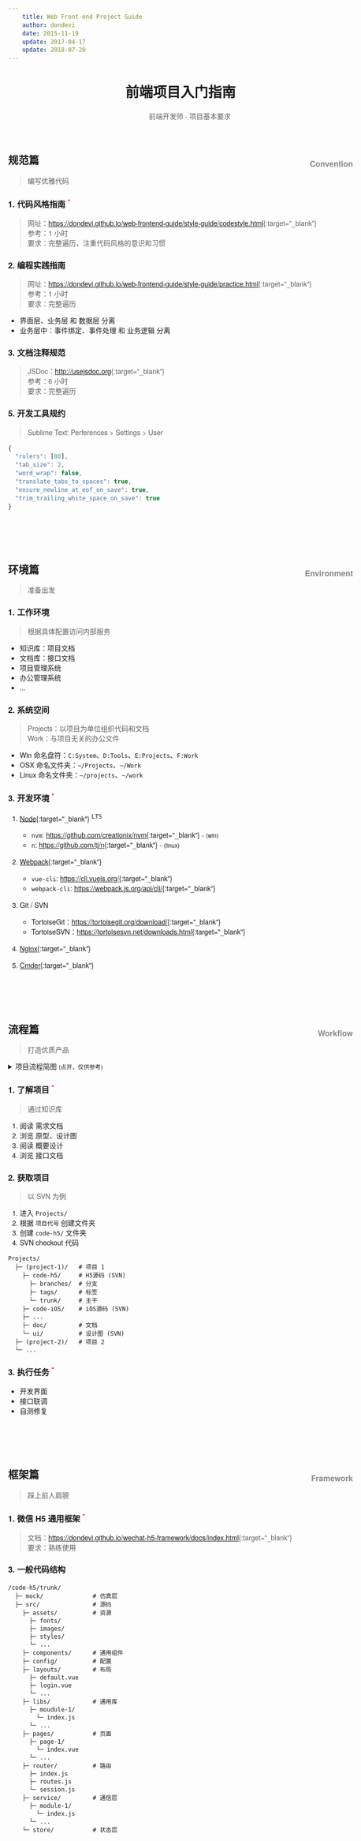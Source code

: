```yaml
---
    title: Web Front-end Project Guide
    author: dondevi
    date: 2015-11-19
    update: 2017-04-17
    update: 2018-07-20
---
```



<style>
  body { width: auto; max-width: 50em; }
  h1 + blockquote { border: none !important; text-align: center; }
  body, h1, h2, h3, h4, h5, h6, label {
    font-family: Helvetica Neue,Hiragino Sans GB,STHeiti,Microsoft Yahei,SimSun,WenQuanYi Micro Hei,Arial,sans-serif;
  }
  h1 { font-weight: bold; text-align: center; }
  h2 > small { float: right; margin-top: 12px; font-size: 16px; color: #888; }
  abbr { color: red; font-size: smaller; vertical-align: super; text-decoration: none; }
</style>

<!-- <script>
  (function(i,s,o,g,r,a,m){i['GoogleAnalyticsObject']=r;i[r]=i[r]||function(){(i[r].q=i[r].q||[]).push(arguments)},i[r].l=1*new Date();a=s.createElement(o), m=s.getElementsByTagName(o)[0];a.async=1;a.src=g;m.parentNode.insertBefore(a,m) })(window,document,'script','https://www.google-analytics.com/analytics.js','ga');
  ga('create', 'UA-31356319-2', 'auto'); ga('send', 'pageview');
</script> -->



# 前端项目入门指南

> 前端开发师 - 项目基本要求





<br>





## 规范篇 <small>Convention</small>
> 编写优雅代码


### 1. 代码风格指南 <abbr title="important">\*</abbr>
> 网址：<https://dondevi.github.io/web-frontend-guide/style-guide/codestyle.html>{:target="\_blank"}
> <br> 参考：1 小时
> <br> 要求：完整遍历，注重代码风格的意识和习惯


### 2. 编程实践指南
> 网址：<https://dondevi.github.io/web-frontend-guide/style-guide/practice.html>{:target="\_blank"}
> <br> 参考：1 小时
> <br> 要求：完整遍历

- 界面层、业务层 和 数据层 分离
- 业务层中：事件绑定、事件处理 和 业务逻辑 分离


### 3. 文档注释规范
> JSDoc：<http://usejsdoc.org>{:target="\_blank"}
> <br> 参考：6 小时
> <br> 要求：完整遍历


### 5. 开发工具规约
> Sublime Text: Perferences > Settings > User

```javascript
{
  "rulers": [80],
  "tab_size": 2,
  "word_wrap": false,
  "translate_tabs_to_spaces": true,
  "ensure_newline_at_eof_on_save": true,
  "trim_trailing_white_space_on_save": true
}
```










<br><br><br>










## 环境篇 <small>Environment</small>
> 准备出发

### 1. 工作环境
> 根据具体配置访问内部服务

- 知识库：项目文档
- 文档库：接口文档
- 项目管理系统
- 办公管理系统
- ...


### 2. 系统空间
> Projects：以项目为单位组织代码和文档
> <br> Work：与项目无关的办公文件

- Win 命名盘符：`C:System`、`D:Tools`、`E:Projects`、`F:Work`
- OSX 命名文件夹：`~/Projects`、`~/Work`
- Linux 命名文件夹：`~/projects`、`~/work`


### 3. 开发环境 <abbr title="important">\*</abbr>

1. [Node](https://nodejs.org/){:target="\_blank"} <sup><kbd>LTS</kbd></sup>
    - `nvm`: <https://github.com/creationix/nvm>{:target="\_blank"} - <small>(win)</small>
    - `n`: <https://github.com/tj/n>{:target="\_blank"} - <small>(linux)</small>

2. [Webpack](https://webpack.js.org/){:target="\_blank"}
    - `vue-cli`: <https://cli.vuejs.org/>{:target="\_blank"}
    - `webpack-cli`: <https://webpack.js.org/api/cli/>{:target="\_blank"}

3. Git / SVN
    - TortoiseGit：<https://tortoisegit.org/download/>{:target="\_blank"}
    - TortoiseSVN：<https://tortoisesvn.net/downloads.html>{:target="\_blank"}

4. [Nginx](http://nginx.org/){:target="\_blank"}

5. [Cmder](http://cmder.net/){:target="\_blank"}









<br><br><br>










## 流程篇 <small>Workflow</small>
> 打造优质产品

<details>
  <summary>项目流程简图 <small>(点开，仅供参考)</small></summary>
  <img src="./pm-flow-min.png" alt="项目流程简图">
</details>


### 1. 了解项目 <abbr title="important">\*</abbr>
> 通过知识库

1. 阅读 需求文档
2. 浏览 原型、设计图
3. 阅读 概要设计
4. 浏览 接口文档


### 2. 获取项目
> 以 SVN 为例

1. 进入 `Projects/`
2. 根据 `项目代号` 创建文件夹
3. 创建 `code-h5/` 文件夹
4. SVN checkout 代码

```shell
Projects/
  ├─ (project-1)/   # 项目 1
    ├─ code-h5/     # H5源码 (SVN)
      ├─ branches/  # 分支
      ├─ tags/      # 标签
      └─ trunk/     # 主干
    ├─ code-iOS/    # iOS源码 (SVN)
    ├─ ...
    ├─ doc/         # 文档
    └─ ui/          # 设计图 (SVN)
  ├─ (project-2)/   # 项目 2
  └─ ...
```

### 3. 执行任务 <abbr title="important">\*</abbr>

- 开发界面
- 接口联调
- 自测修复








<br><br><br>










## 框架篇 <small>Framework</small>
> 踩上前人肩膀


### 1. 微信 H5 通用框架 <abbr title="important">\*</abbr>
> 文档：<https://dondevi.github.io/wechat-h5-framework/docs/index.html>{:target="\_blank"}
> <br> 要求：熟练使用

### 3. 一般代码结构

```shell
/code-h5/trunk/
  ├─ mock/              # 仿真层
  ├─ src/               # 源码
    ├─ assets/          # 资源
      ├─ fonts/
      ├─ images/
      ├─ styles/
      └─ ...
    ├─ components/      # 通用组件
    ├─ config/          # 配置
    ├─ layouts/         # 布局
      ├─ default.vue
      ├─ login.vue
      └─ ...
    ├─ libs/            # 通用库
      ├─ moudule-1/
        └─ index.js
      └─ ...
    ├─ pages/           # 页面
      ├─ page-1/
        └─ index.vue
      └─ ...
    ├─ router/          # 路由
      ├─ index.js
      ├─ routes.js
      └─ session.js
    ├─ service/         # 通信层
      ├─ module-1/
        └─ index.js
      └─ ...
    └─ store/           # 状态层
```

